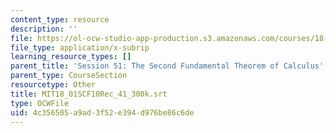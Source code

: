 ```yaml
---
content_type: resource
description: ''
file: https://ol-ocw-studio-app-production.s3.amazonaws.com/courses/18-01sc-single-variable-calculus-fall-2010/4c356505a9ad3f52e394d976be86c6de_MIT18_01SCF10Rec_41_300k.srt
file_type: application/x-subrip
learning_resource_types: []
parent_title: 'Session 51: The Second Fundamental Theorem of Calculus'
parent_type: CourseSection
resourcetype: Other
title: MIT18_01SCF10Rec_41_300k.srt
type: OCWFile
uid: 4c356505-a9ad-3f52-e394-d976be86c6de
---
```

